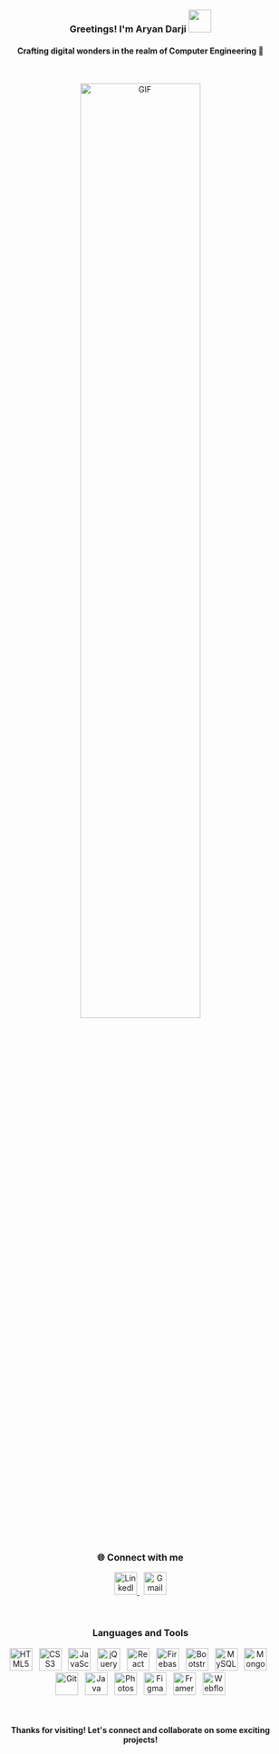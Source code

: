 <h3 align="center">
  Greetings! I'm Aryan Darji
  <img height="40" src="https://emoji.gg/assets/emoji/7333-parrotdance.gif">
</h3>
<h4 align="center">Crafting digital wonders in the realm of Computer Engineering 🚀</h4>

<br>

<p align="center">
  <img src="https://media.giphy.com/media/qgQUggAC3Pfv687qPC/giphy.gif" alt="GIF" width="65%">
</p>

<br>

<h3 align="center">🌐 Connect with me</h3>
<p align="center">
  <a href="https://www.linkedin.com/in/aryan-darji-428688254/" target="_blank">
    <img src="https://cdn.jsdelivr.net/gh/devicons/devicon/icons/linkedin/linkedin-original.svg" height="40" alt="LinkedIn"/>
  </a>
  &nbsp;
  <a href="mailto:aryandarji2005@gmail.com" target="_blank">
    <img src="https://upload.wikimedia.org/wikipedia/commons/4/4e/Gmail_Icon.png" height="40" alt="Gmail"/>
  </a>
</p>

<br>

<h3 align="center">Languages and Tools</h3>

<p align="center">
  <img src="https://cdn.jsdelivr.net/gh/devicons/devicon/icons/html5/html5-original.svg" width="40" height="40" alt="HTML5"/>
  &nbsp;
  <img src="https://cdn.jsdelivr.net/gh/devicons/devicon/icons/css3/css3-original.svg"  width="40" height="40" alt="CSS3"/>
  &nbsp;
  <img src="https://cdn.jsdelivr.net/gh/devicons/devicon/icons/javascript/javascript-original.svg" width="40" height="40" alt="JavaScript"/>
  &nbsp;
  <img src="https://cdn.jsdelivr.net/gh/devicons/devicon/icons/jquery/jquery-original.svg" width="40" height="40" alt="jQuery"/>
  &nbsp;
  <img src="https://cdn.jsdelivr.net/gh/devicons/devicon/icons/react/react-original.svg" width="40" height="40" alt="React"/>
  &nbsp;
  <img src="https://cdn.jsdelivr.net/gh/devicons/devicon/icons/firebase/firebase-plain.svg" width="40" height="40" alt="Firebase"/>
  &nbsp;
  <img src="https://cdn.jsdelivr.net/gh/devicons/devicon/icons/bootstrap/bootstrap-original.svg" width="40" height="40" alt="Bootstrap"/>
  &nbsp;
  <img src="https://cdn.jsdelivr.net/gh/devicons/devicon/icons/mysql/mysql-original.svg" width="40" height="40" alt="MySQL"/>
  &nbsp;
  <img src="https://cdn.jsdelivr.net/gh/devicons/devicon/icons/mongodb/mongodb-original.svg" width="40" height="40" alt="MongoDB"/>
  &nbsp;
  <img src="https://cdn.jsdelivr.net/gh/devicons/devicon/icons/git/git-original.svg" width="40" height="40" alt="Git"/>
  &nbsp;
  <img src="https://cdn.jsdelivr.net/gh/devicons/devicon/icons/java/java-original.svg" width="40" height="40" alt="Java"/>
  &nbsp;
  <img src="https://cdn.jsdelivr.net/gh/devicons/devicon/icons/photoshop/photoshop-plain.svg" width="40" height="40" alt="Photoshop"/>
  &nbsp;
  <img src="https://cdn.jsdelivr.net/gh/devicons/devicon/icons/figma/figma-original.svg" width="40" height="40" alt="Figma"/>
  &nbsp;
  <img src="https://www.svgviewer.dev/static-svgs/401648/framer.svg" width="40" height="40" alt="Framer"/>
&nbsp;
  <img src="https://cdn.jsdelivr.net/gh/devicons/devicon/icons/webflow/webflow-original.svg" width="40" height="40" alt="Webflow"/>

</p>

<br>

<h4 align="center">Thanks for visiting! Let's connect and collaborate on some exciting projects!</h4>

